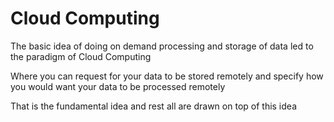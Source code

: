 # Cloud Computing 

The basic idea of doing on demand processing and storage of data led to the paradigm of Cloud Computing 

Where you can request for your data to be stored remotely and specify how you would want your data to be processed remotely

That is the fundamental idea and rest all are drawn on top of this idea
